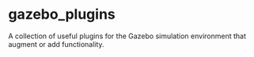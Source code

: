 # gazebo_plugins
A collection of useful plugins for the Gazebo simulation environment that augment or add functionality.
